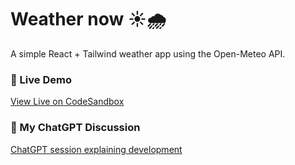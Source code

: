 
# Weather now ☀️🌧️

A simple React + Tailwind weather app using the Open-Meteo API.

### 🔗 Live Demo
[View Live on CodeSandbox](https://codesandbox.io/p/devbox/z7q74c)

### 💬 My ChatGPT Discussion
[ChatGPT session explaining development](https://chatgpt.com/share/68ff844c-0b78-800e-bb10-19cb1e2c0358)
